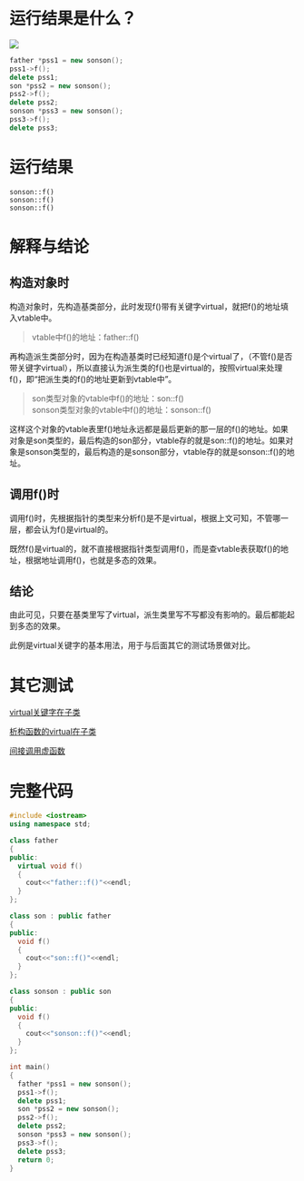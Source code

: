 # 运行结果是什么？

![](\images\2019\9.png)

```c++
father *pss1 = new sonson();
pss1->f();
delete pss1;
son *pss2 = new sonson();
pss2->f();
delete pss2;
sonson *pss3 = new sonson();
pss3->f();
delete pss3;
```

<!-- more -->

# 运行结果

```
sonson::f()
sonson::f()
sonson::f()
```

# 解释与结论

## 构造对象时

构造对象时，先构造基类部分，此时发现f()带有关键字virtual，就把f()的地址填入vtable中。

> vtable中f()的地址：father::f()

再构造派生类部分时，因为在构造基类时已经知道f()是个virtual了，（不管f()是否带关键字virtual），所以直接认为派生类的f()也是virtual的，按照virtual来处理f()，即“把派生类的f()的地址更新到vtable中”。

> son类型对象的vtable中f()的地址：son::f()  
> sonson类型对象的vtable中f()的地址：sonson::f()

这样这个对象的vtable表里f()地址永远都是最后更新的那一层的f()的地址。如果对象是son类型的，最后构造的son部分，vtable存的就是son::f()的地址。如果对象是sonson类型的，最后构造的是sonson部分，vtable存的就是sonson::f()的地址。

## 调用f()时

调用f()时，先根据指针的类型来分析f()是不是virtual，根据上文可知，不管哪一层，都会认为f()是virtual的。

既然f()是virtual的，就不直接根据指针类型调用f()，而是查vtable表获取f()的地址，根据地址调用f()，也就是多态的效果。

## 结论

由此可见，只要在基类里写了virtual，派生类里写不写都没有影响的。最后都能起到多态的效果。

此例是virtual关键字的基本用法，用于与后面其它的测试场景做对比。

# 其它测试

[virtual关键字在子类](http://windmissing.github.io/%E7%BC%96%E7%A8%8B%E8%AF%AD%E8%A8%80/2019-09/virtual-function-analyse-2.html)

[析构函数的virtual在子类](http://windmissing.github.io/%E7%BC%96%E7%A8%8B%E8%AF%AD%E8%A8%80/2019-09/virtual-function-analyse-3.html)

[间接调用虚函数](http://windmissing.github.io/%E7%BC%96%E7%A8%8B%E8%AF%AD%E8%A8%80/2019-09/virtual-function-analyse-4.html)

# 完整代码
```c++
#include <iostream>
using namespace std;

class father
{
public:
  virtual void f()
  {
    cout<<"father::f()"<<endl;
  }
};

class son : public father
{
public:
  void f()
  {
    cout<<"son::f()"<<endl;
  }
};

class sonson : public son
{
public:
  void f()
  {
    cout<<"sonson::f()"<<endl;
  }
};

int main()
{
  father *pss1 = new sonson();
  pss1->f();
  delete pss1;
  son *pss2 = new sonson();
  pss2->f();
  delete pss2;
  sonson *pss3 = new sonson();
  pss3->f();
  delete pss3;
  return 0;
}
```
